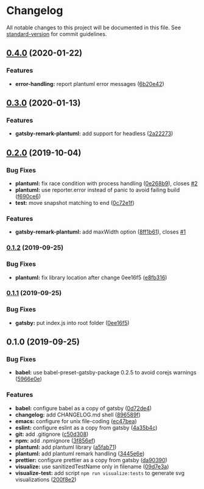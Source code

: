 # Changelog

All notable changes to this project will be documented in this file. See [standard-version](https://github.com/conventional-changelog/standard-version) for commit guidelines.

## [0.4.0](https://github.com/baerrach/gatsby-remark-plantuml/compare/v0.3.0...v0.4.0) (2020-01-22)


### Features

* **error-handling:** report plantuml error messages ([6b20e42](https://github.com/baerrach/gatsby-remark-plantuml/commit/6b20e42))

## [0.3.0](https://github.com/baerrach/gatsby-remark-plantuml/compare/v0.2.0...v0.3.0) (2020-01-13)


### Features

* **gatsby-remark-plantuml:** add support for headless ([2a22273](https://github.com/baerrach/gatsby-remark-plantuml/commit/2a22273))

## [0.2.0](https://github.com/baerrach/gatsby-remark-plantuml/compare/v0.1.2...v0.2.0) (2019-10-04)


### Bug Fixes

* **plantuml:** fix race condition with process handling ([0e268b9](https://github.com/baerrach/gatsby-remark-plantuml/commit/0e268b9)), closes [#2](https://github.com/baerrach/gatsby-remark-plantuml/issues/2)
* **plantuml:** use reporter.error instead of panic to avoid failing build ([f690ce6](https://github.com/baerrach/gatsby-remark-plantuml/commit/f690ce6))
* **test:** move snapshot matching to end ([0c72e1f](https://github.com/baerrach/gatsby-remark-plantuml/commit/0c72e1f))


### Features

* **gatsby-remark-plantuml:** add maxWidth option ([8ff1b61](https://github.com/baerrach/gatsby-remark-plantuml/commit/8ff1b61)), closes [#1](https://github.com/baerrach/gatsby-remark-plantuml/issues/1)

### [0.1.2](https://github.com/baerrach/gatsby-remark-plantuml/compare/v0.1.1...v0.1.2) (2019-09-25)


### Bug Fixes

* **plantuml:** fix library location after change 0ee16f5 ([e8fb316](https://github.com/baerrach/gatsby-remark-plantuml/commit/e8fb316))

### [0.1.1](https://github.com/baerrach/gatsby-remark-plantuml/compare/v0.1.0...v0.1.1) (2019-09-25)


### Bug Fixes

* **gatsby:** put index.js into root folder ([0ee16f5](https://github.com/baerrach/gatsby-remark-plantuml/commit/0ee16f5))

## 0.1.0 (2019-09-25)


### Bug Fixes

* **babel:** use babel-preset-gatsby-package 0.2.5 to avoid corejs warnings ([5966e0e](https://github.com/baerrach/gatsby-remark-plantuml/commit/5966e0e))


### Features

* **babel:** configure babel as a copy of gatsby ([0d72de4](https://github.com/baerrach/gatsby-remark-plantuml/commit/0d72de4))
* **changelog:** add CHANGELOG.md shell ([896589f](https://github.com/baerrach/gatsby-remark-plantuml/commit/896589f))
* **emacs:** configure for unix file-coding ([ec47bea](https://github.com/baerrach/gatsby-remark-plantuml/commit/ec47bea))
* **eslint:** configure eslint as a copy from gatsby ([4a35b4c](https://github.com/baerrach/gatsby-remark-plantuml/commit/4a35b4c))
* **git:** add .gitignore ([c50d308](https://github.com/baerrach/gatsby-remark-plantuml/commit/c50d308))
* **npm:** add .npmignore ([3f856ef](https://github.com/baerrach/gatsby-remark-plantuml/commit/3f856ef))
* **plantuml:** add plantuml library ([a5fab71](https://github.com/baerrach/gatsby-remark-plantuml/commit/a5fab71))
* **plantuml:** add plantuml remark handling ([3445e6e](https://github.com/baerrach/gatsby-remark-plantuml/commit/3445e6e))
* **prettier:** configure prettier as a copy from gatsby ([da90390](https://github.com/baerrach/gatsby-remark-plantuml/commit/da90390))
* **visualize:** use sanitizedTestName only in filename ([09d7e3a](https://github.com/baerrach/gatsby-remark-plantuml/commit/09d7e3a))
* **visualize-test:** add script `npm run visualize:tests` to generate svg visualizations ([200f8e2](https://github.com/baerrach/gatsby-remark-plantuml/commit/200f8e2))
